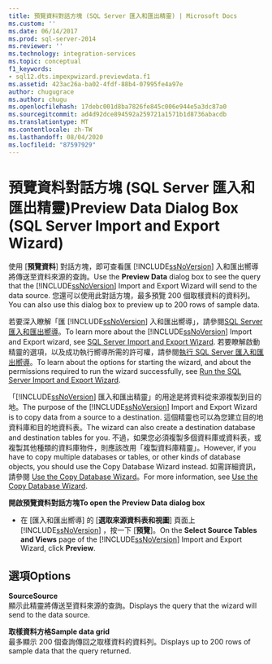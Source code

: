 ```yaml
---
title: 預覽資料對話方塊 (SQL Server 匯入和匯出精靈) | Microsoft Docs
ms.custom: ''
ms.date: 06/14/2017
ms.prod: sql-server-2014
ms.reviewer: ''
ms.technology: integration-services
ms.topic: conceptual
f1_keywords:
- sql12.dts.impexpwizard.previewdata.f1
ms.assetid: 423ac26a-ba02-4fdf-88b4-07995fe4a97e
author: chugugrace
ms.author: chugu
ms.openlocfilehash: 17debc001d8ba7826fe845c006e944e5a3dc87a0
ms.sourcegitcommit: ad4d92dce894592a259721a1571b1d8736abacdb
ms.translationtype: MT
ms.contentlocale: zh-TW
ms.lasthandoff: 08/04/2020
ms.locfileid: "87597929"
---
```

# <a name="preview-data-dialog-box-sql-server-import-and-export-wizard"></a><span data-ttu-id="70f3d-102">預覽資料對話方塊 (SQL Server 匯入和匯出精靈)</span><span class="sxs-lookup"><span data-stu-id="70f3d-102">Preview Data Dialog Box (SQL Server Import and Export Wizard)</span></span>
  <span data-ttu-id="70f3d-103">使用 [**預覽資料**] 對話方塊，即可查看匯 [!INCLUDE[ssNoVersion](../../includes/ssnoversion-md.md)] 入和匯出嚮導將傳送至資料來源的查詢。</span><span class="sxs-lookup"><span data-stu-id="70f3d-103">Use the **Preview Data** dialog box to see the query that the [!INCLUDE[ssNoVersion](../../includes/ssnoversion-md.md)] Import and Export Wizard will send to the data source.</span></span> <span data-ttu-id="70f3d-104">您還可以使用此對話方塊，最多預覽 200 個取樣資料的資料列。</span><span class="sxs-lookup"><span data-stu-id="70f3d-104">You can also use this dialog box to preview up to 200 rows of sample data.</span></span>  
  
 <span data-ttu-id="70f3d-105">若要深入瞭解「匯 [!INCLUDE[ssNoVersion](../../includes/ssnoversion-md.md)] 入和匯出嚮導」，請參閱[SQL Server 匯入和匯出嚮導](import-and-export-data-with-the-sql-server-import-and-export-wizard.md)。</span><span class="sxs-lookup"><span data-stu-id="70f3d-105">To learn more about the [!INCLUDE[ssNoVersion](../../includes/ssnoversion-md.md)] Import and Export wizard, see [SQL Server Import and Export Wizard](import-and-export-data-with-the-sql-server-import-and-export-wizard.md).</span></span> <span data-ttu-id="70f3d-106">若要瞭解啟動精靈的選項，以及成功執行嚮導所需的許可權，請參閱[執行 SQL Server 匯入和匯出嚮導](start-the-sql-server-import-and-export-wizard.md)。</span><span class="sxs-lookup"><span data-stu-id="70f3d-106">To learn about the options for starting the wizard, and about the permissions required to run the wizard successfully, see [Run the SQL Server Import and Export Wizard](start-the-sql-server-import-and-export-wizard.md).</span></span>  
  
 <span data-ttu-id="70f3d-107">「[!INCLUDE[ssNoVersion](../../includes/ssnoversion-md.md)] 匯入和匯出精靈」的用途是將資料從來源複製到目的地。</span><span class="sxs-lookup"><span data-stu-id="70f3d-107">The purpose of the [!INCLUDE[ssNoVersion](../../includes/ssnoversion-md.md)] Import and Export Wizard is to copy data from a source to a destination.</span></span> <span data-ttu-id="70f3d-108">這個精靈也可以為您建立目的地資料庫和目的地資料表。</span><span class="sxs-lookup"><span data-stu-id="70f3d-108">The wizard can also create a destination database and destination tables for you.</span></span> <span data-ttu-id="70f3d-109">不過，如果您必須複製多個資料庫或資料表，或複製其他種類的資料庫物件，則應該改用「複製資料庫精靈」。</span><span class="sxs-lookup"><span data-stu-id="70f3d-109">However, if you have to copy multiple databases or tables, or other kinds of database objects, you should use the Copy Database Wizard instead.</span></span> <span data-ttu-id="70f3d-110">如需詳細資訊，請參閱 [Use the Copy Database Wizard](../../relational-databases/databases/use-the-copy-database-wizard.md)。</span><span class="sxs-lookup"><span data-stu-id="70f3d-110">For more information, see [Use the Copy Database Wizard](../../relational-databases/databases/use-the-copy-database-wizard.md).</span></span>  
  
 <span data-ttu-id="70f3d-111">**開啟預覽資料對話方塊**</span><span class="sxs-lookup"><span data-stu-id="70f3d-111">**To open the Preview Data dialog box**</span></span>  
  
-   <span data-ttu-id="70f3d-112">在 [匯入和匯出嚮導] 的 [**選取來源資料表和視圖**] 頁面上 [!INCLUDE[ssNoVersion](../../includes/ssnoversion-md.md)] ，按一下 [**預覽**]。</span><span class="sxs-lookup"><span data-stu-id="70f3d-112">On the **Select Source Tables and Views** page of the [!INCLUDE[ssNoVersion](../../includes/ssnoversion-md.md)] Import and Export Wizard, click **Preview**.</span></span>  
  
## <a name="options"></a><span data-ttu-id="70f3d-113">選項</span><span class="sxs-lookup"><span data-stu-id="70f3d-113">Options</span></span>  
 <span data-ttu-id="70f3d-114">**Source**</span><span class="sxs-lookup"><span data-stu-id="70f3d-114">**Source**</span></span>  
 <span data-ttu-id="70f3d-115">顯示此精靈將傳送至資料來源的查詢。</span><span class="sxs-lookup"><span data-stu-id="70f3d-115">Displays the query that the wizard will send to the data source.</span></span>  
  
 <span data-ttu-id="70f3d-116">**取樣資料方格**</span><span class="sxs-lookup"><span data-stu-id="70f3d-116">**Sample data grid**</span></span>  
 <span data-ttu-id="70f3d-117">最多顯示 200 個查詢傳回之取樣資料的資料列。</span><span class="sxs-lookup"><span data-stu-id="70f3d-117">Displays up to 200 rows of sample data that the query returned.</span></span>  
  
  
